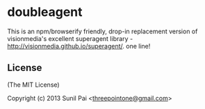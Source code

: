 
# doubleagent

  This is an npm/browserify friendly, drop-in replacement version of visionmedia's excellent superagent library - http://visionmedia.github.io/superagent/. one line!



## License 

(The MIT License)

Copyright (c) 2013 Sunil Pai &lt;threepointone@gmail.com&gt;